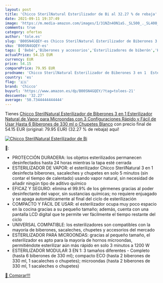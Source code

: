 ```yaml
---
layout: post
title: 'Chicco SterilNatural Esterilizador de Bi al 32.27 % de rebaja'
date: 2021-09-11 19:37:49
image: 'https://m.media-amazon.com/images/I/31NZn4ON1aS._SL500_._SL400_.jpg'
comments: true
category: ofertas
author: 'tole.es'
slug: 'B00SN4GQEY-es Chicco SterilNatural Esterilizador de Biberones 3 en 1...'
sku: 'B00SN4GQEY-es'
tags: [ 'Bebé','Biberones y accesorios','Esterilizadores de biberón','Higiene','Higiene y cuidado','Lactancia y alimentación','biberones','chicco','chupetes', ]
actualPrice: 54.15 EUR
currency: EUR
price: 54.15
comparePrice: 79.95 EUR
prodname: 'Chicco SterilNatural Esterilizador de Biberones 3 en 1  Esterilizador Natural de Vapor para Microondas con 3 Configuraciones  Rápido y Fácil de Usar  Hasta 6 Biberones de 330 ml o Chupetes  Blanco'
country: 'es'
flag: '🇪🇸'
brand: 'Chicco'
buyurl: 'https://www.amazon.es/dp/B00SN4GQEY/?tag=tolees-21'
descuento: '32.27'
average: '50.7344444444444'
---
```


Tienes [Chicco SterilNatural Esterilizador de Biberones 3 en 1  Esterilizador Natural de Vapor para Microondas con 3 Configuraciones  Rápido y Fácil de Usar  Hasta 6 Biberones de 330 ml o Chupetes  Blanco](https://www.amazon.es/dp/B00SN4GQEY/?tag=tolees-21) con precio final de  54.15 EUR (original: 79.95 EUR) (32.27 %  de rebaja) aqui!

[![Chicco SterilNatural Esterilizador de Bi](https://m.media-amazon.com/images/I/31NZn4ON1aS._SL500_._SL400_.jpg)](https://www.amazon.es/dp/B00SN4GQEY/?tag=tolees-21)

🔎:

- PROTECCIÓN DURADERA: los objetos esterilizados permanecen desinfectados hasta 24 horas mientras la tapa esté cerrada
- ESTERILIZADOR DE VAPOR: el esterilizador Chicco SterilNatural 3 en 1 desinfecta biberones, sacaleches y chupetes en solo 5 minutos (sin contar el tiempo de calentado) usando vapor natural, sin necesidad de añadir ningún tipo de aditivo químico
- EFICAZ Y SEGURO: elimina el 99.9% de los gérmenes gracias al poder desinfectante del vapor, sin sustancias químicas; no requiere enjuagado y se apaga automáticamente al final del ciclo de esterilización
- COMPACTO Y FÁCIL DE USAR: el esterilizador ocupa muy poco espacio en la cocina gracias a su pequeño tamaño; además, cuenta con una pantalla LCD digital que te permite ver fácilmente el tiempo restante del ciclo
- UNIVERSAL COMPATIBLE: los esterilizadores son compatibles con la mayoría de biberones, sacaleches, chupetes y accesorios del mercado
- ESTERILIZADOR PARA MICROONDAS: gracias al pequeño tamaño, el esterilizador es apto para la mayoría de hornos microondas, permitiéndote esterilizar aún más rápido en solo 3 minutos a 1200 W
- ESTERILIZADOR MODULAR 3 EN 1: 3 tamaños diferentes - Completo (hasta 6 biberones de 330 ml); compacto ECO (hasta 2 biberones de 330 ml, 1 sacaleches o chupetes); microondas (hasta 2 biberones de 330 ml, 1 sacaleches o chupetes)

[🛒 Comprar!!!](https://www.amazon.es/dp/B00SN4GQEY/?tag=tolees-21)
